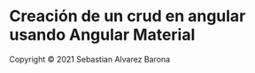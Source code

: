 # Creación de un crud en angular usando Angular Material
Copyright © 2021 Sebastian Alvarez Barona 
